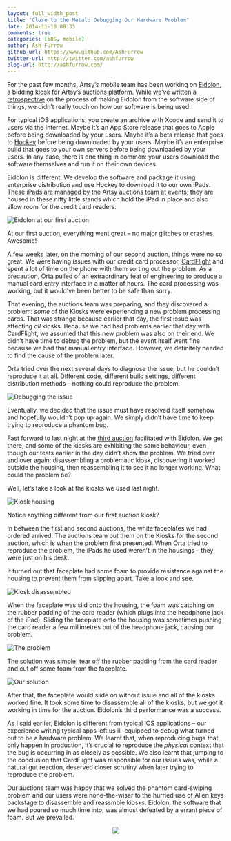 ```yaml
---
layout: full_width_post
title: "Close to the Metal: Debugging Our Hardware Problem"
date: 2014-11-18 08:33
comments: true
categories: [iOS, mobile]
author: Ash Furrow
github-url: https://www.github.com/AshFurrow
twitter-url: http://twitter.com/ashfurrow
blog-url: http://ashfurrow.com/
---
```


For the past few months, Artsy’s mobile team has been working on [Eidolon](https://github.com/artsy/eidolon), a bidding kiosk for Artsy’s auctions platform. While we’ve written a [retrospective](http://artsy.github.io/blog/2014/11/13/eidolon-retrospective/) on the process of making Eidolon from the software side of things, we didn’t really touch on how our software is being used. 

<!-- more -->

For typical iOS applications, you create an archive with Xcode and send it to users via the Internet. Maybe it’s an App Store release that goes to Apple before being downloaded by your users. Maybe it’s a beta release that goes to [Hockey](http://hockeyapp.net/) before being downloaded by your users. Maybe it’s an enterprise build that goes to your own servers before being downloaded by your users. In any case, there is one thing in common: your users download the software themselves and run it on their own devices. 

Eidolon is different. We develop the software and package it using enterprise distribution and use Hockey to download it to our own iPads. These iPads are managed by the Artsy auctions team at events; they are housed in these nifty little stands which hold the iPad in place and also allow room for the credit card readers. 

![Eidolon at our first auction](/images/2014-11-18-debugging-our-hardware-problem/first_auction.jpg)

At our first auction, everything went great – no major glitches or crashes. Awesome!

A few weeks later, on the morning of our second auction, things were no so great. We were having issues with our credit card processor, [CardFlight](https://getcardflight.com) and spent a lot of time on the phone with them sorting out the problem. As a precaution, [Orta](http://twitter.com/orta) pulled of an extraordinary feat of engineering to produce a manual card entry interface in a matter of hours. The card processing was working, but it would’ve been better to be safe than sorry. 

That evening, the auctions team was preparing, and they discovered a problem: *some* of the Kiosks were experiencing a new problem processing cards. That was strange because earlier that day, the first issue was affecting *all* kiosks. Because we had had problems earlier that day with CardFlight, we assumed that this new problem was also on their end. We didn’t have time to debug the problem, but the event itself went fine because we had that manual entry interface. However, we definitely needed to find the cause of the problem later.

Orta tried over the next several days to diagnose the issue, but he couldn’t reproduce it at all. Different code, different build settings, different distribution methods – nothing could reproduce the problem. 

![Debugging the issue](/images/2014-11-18-debugging-our-hardware-problem/desk.jpg)

Eventually, we decided that the issue must have resolved itself somehow and hopefully wouldn’t pop up again. We simply didn’t have time to keep trying to reproduce a phantom bug. 

Fast forward to last night at the [third auction](https://artsy.net/feature/ici-benefit-auction-2014) facilitated with Eidolon. We get there, and some of the kiosks are exhibiting the same behaviour, even though our tests earlier in the day didn’t show the problem. We tried over and over again: disassembling a problematic kiosk, discovering it worked outside the housing, then reassembling it to see it no longer working. What could the problem be?

Well, let’s take a look at the kiosks we used last night. 

![Kiosk housing](/images/2014-11-18-debugging-our-hardware-problem/housing.jpg)

Notice anything different from our first auction kiosk? 

In between the first and second auctions, the white faceplates we had ordered arrived. The auctions team put them on the Kiosks for the second auction, which is when the problem first presented. When Orta tried to reproduce the problem, the iPads he used weren’t in the housings – they were just on his desk. 

It turned out that faceplate had some foam to provide resistance against the housing to prevent them from slipping apart. Take a look and see. 

![Kiosk disassembled](/images/2014-11-18-debugging-our-hardware-problem/disassembled.jpg)

When the faceplate was slid onto the housing, the foam was catching on the rubber padding of the card reader (which plugs into the headphone jack of the iPad). Sliding the faceplate onto the housing was sometimes pushing the card reader a few millimetres out of the headphone jack, causing our problem. 

![The problem](/images/2014-11-18-debugging-our-hardware-problem/catching.jpg)

The solution was simple: tear off the rubber padding from the card reader and cut off some foam from the faceplate.

![Our solution](/images/2014-11-18-debugging-our-hardware-problem/solution.jpg)

After that, the faceplate would slide on without issue and all of the kiosks worked fine. It took some time to disassemble all of the kiosks, but we got it working in time for the auction. Eidolon’s third performance was a success. 

As I said earlier, Eidolon is different from typical iOS applications – our experience writing typical apps left us ill-equipped to debug what turned out to be a hardware problem. We learnt that, when reproducing bugs that only happen in production, it’s crucial to reproduce the *physical* context that the bug is occurring in as closely as possible. We also learnt that jumping to the conclusion that CardFlight was responsible for our issues was, while a natural gut reaction, deserved closer scrutiny when later trying to reproduce the problem. 

Our auctions team was happy that we solved the phantom card-swiping problem and our users were none-the-wiser to the hurried use of Allen keys backstage to disassemble and reassmble kiosks. Eidolon, the software that we had poured so much time into, was almost defeated by a errant piece of foam. But we prevailed.

<div style="text-align:center;">
<a href= "http://www.thebos.co/p/XUJNAY"><img src = "/images/2014-11-18-debugging-our-hardware-problem/success.gif"></a>
</div>